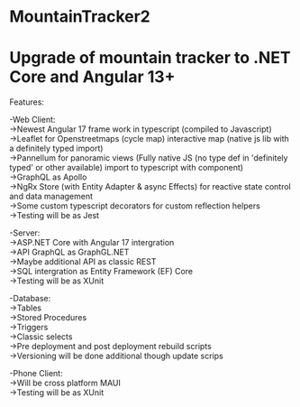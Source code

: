 # MountainTracker2
<h1>Upgrade of mountain tracker to .NET Core and Angular 13+</h1>
<p>Features:</p>
-Web Client:<br/>
->Newest Angular 17 frame work in typescript (compiled to Javascript)<br/>
->Leaflet for Openstreetmaps (cycle map) interactive map (native js lib with a definitely typed import)<br/>
->Pannellum for panoramic views (Fully native JS (no type def in 'definitely typed' or other available) import to typescript with component)<br/>
->GraphQL as Apollo<br/>
->NgRx Store (with Entity Adapter & async Effects) for reactive state control and data management<br/>
->Some custom typescript decorators for custom reflection helpers<br/>
->Testing will be as Jest</p>
<p>-Server:<br/>
->ASP.NET Core with Angular 17 intergration<br/>
->API GraphQL as GraphGL.NET<br/>
->Maybe additional API as classic REST<br/>
->SQL intergration as Entity Framework (EF) Core<br/>
->Testing will be as XUnit</p>
<p>-Database:<br/>
->Tables<br/>
->Stored Procedures<br/>
->Triggers<br/>
->Classic selects<br/>
->Pre deployment and post deployment rebuild scripts<br/>
->Versioning will be done additional though update scrips</p>
-Phone Client:<br/>
->Will be cross platform MAUI<br/>
->Testing will be as XUnit</p>
